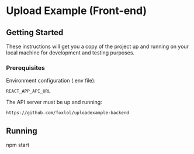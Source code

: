 # Upload Example (Front-end)

## Getting Started

These instructions will get you a copy of the project up and running on your local machine for development and testing purposes.

### Prerequisites

Environment configuration (.env file):

```
REACT_APP_API_URL
```

The API server must be up and running:

```
https://github.com/foxlol/uploadexample-backend
```

## Running

npm start
